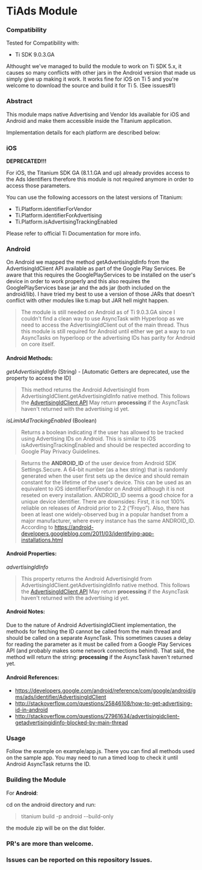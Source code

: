 # TiAds Module

### Compatibility

Tested for Compatibility with:

-   Ti SDK 9.0.3.GA

Althought we've managed to build the module to work on Ti SDK 5.x, it causes so many conflicts with other jars in the Android version that made us simply give up making it work. It works fine for iOS on Ti 5 and you're welcome to download the source and build it for Ti 5. (See issues#1)

### Abstract

This module maps native Advertising and Vendor Ids available for iOS and Android and make them accessible inside the Titanium application.

Implementation details for each platform are described below:

### iOS

**DEPRECATED!!!**

For iOS, the Titanium SDK GA (8.1.1.GA and up) already provides access to the Ads Identifiers therefore this module is not required anymore in order to access those parameters.

You can use the following accessors on the latest versions of Titanium:

-   Ti.Platform.identifierForVendor
-   Ti.Platform.identifierForAdvertising
-   Ti.Platform.isAdvertisingTrackingEnabled

Please refer to official Ti Documentation for more info.

### Android

On Android we mapped the method getAdvertisingIdInfo from the AdvertisingIdClient API available as part of the Google Play Services.
Be aware that this requires the GooglePlayServices to be installed on the user's device in order to work properly and this also requires the GooglePlayServices base jar and the ads jar (both included on the android/lib). I have tried my best to use a version of those JARs that doesn't conflict with other modules like ti.map but JAR hell might happen.

> The module is still needed on Android as of Ti 9.0.3.GA since I couldn't find a clean way to use AsyncTask with Hyperloop as we need to access the AdvertisingIdClient out of the main thread. Thus this module is still required for Android until either we get a way to run AsyncTasks on hyperloop or the advertising IDs has parity for Android on core itself.

#### Android Methods:

_getAdvertisingIdInfo_ (String) - [Automatic Getters are deprecated, use the property to access the ID]

> This method returns the Android AdvertisingId from AdvertisingIdClient.getAdvertisingIdInfo native method. This follows the [AdvertisingIdClient API](https://developers.google.com/android/reference/com/google/android/gms/ads/identifier/AdvertisingIdClient)
> May return **processing** if the AsyncTask haven't returned with the advertising id yet.

_isLimitAdTrackingEnabled_ (Boolean)

> Returns a boolean indicating if the user has allowed to be tracked using Advertising IDs on Android. This is similar to iOS isAdvertisingTrackingEnabled and should be respected according to Google Play Privacy Guidelines.

> Returns the **ANDROID_ID** of the user device from Android SDK Settings.Secure.
> A 64-bit number (as a hex string) that is randomly generated when the user first sets up the device and should remain constant for the lifetime of the user's device.
> This can be used as an equivalent to iOS identifierForVendor on Android although it is not reseted on every installation.
> ANDROID_ID seems a good choice for a unique device identifier.
> There are downsides: First, it is not 100% reliable on releases of Android prior to 2.2 (“Froyo”). Also, there has been at least one widely-observed bug in a popular handset from a major manufacturer, where every instance has the same ANDROID_ID. According to https://android-developers.googleblog.com/2011/03/identifying-app-installations.html

#### Android Properties:

_advertisingIdInfo_

> This property returns the Android AdvertisingId from AdvertisingIdClient.getAdvertisingIdInfo native method. This follows the [AdvertisingIdClient API](https://developers.google.com/android/reference/com/google/android/gms/ads/identifier/AdvertisingIdClient)
> May return **processing** if the AsyncTask haven't returned with the advertising id yet.

#### Android Notes:

Due to the nature of Android AdvertisingIdClient implementation, the methods for fetching the ID cannot be called from the main thread and should be called on a separate AsyncTask. This sometimes causes a delay for reading the parameter as it must be called from a Google Play Services API (and probably makes some network connections behind). That said, the method will return the string: **processing** if the AsyncTask haven't returned yet.

#### Android References:

-   https://developers.google.com/android/reference/com/google/android/gms/ads/identifier/AdvertisingIdClient
-   http://stackoverflow.com/questions/25846108/how-to-get-advertising-id-in-android
-   http://stackoverflow.com/questions/27961634/advertisingidclient-getadvertisingidinfo-blocked-by-main-thread

### Usage

Follow the example on example/app.js. There you can find all methods used on the sample app.
You may need to run a timed loop to check it until Android AsyncTask returns the ID.

### Building the Module

For **Android**:

cd on the android directory and run:

> titanium build -p android --build-only

the module zip will be on the dist folder.

### PR's are more than welcome.

### Issues can be reported on this repository Issues.
